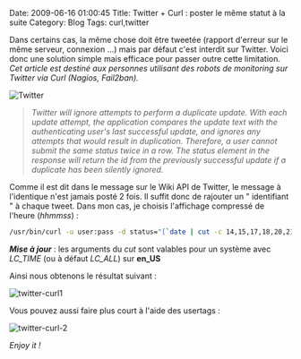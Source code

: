 Date: 2009-06-16 01:00:45
Title: Twitter + Curl : poster le même statut à la suite
Category: Blog
Tags: curl,twitter

Dans certains cas, la même chose doit être tweetée (rapport d'erreur sur le même serveur, connexion ...) mais par défaut c'est interdit sur Twitter. Voici donc une solution simple mais efficace pour passer outre cette limitation. _Cet article est destiné aux personnes utilisant des robots de monitoring sur Twitter via Curl (Nagios, Fail2ban)._

![Twitter]({attach}twitter-logo.jpg)

> 
> _Twitter will ignore attempts to perform a duplicate update. With each update attempt, the application compares the update text with the authenticating user's last successful update, and ignores any attempts that would result in duplication. Therefore, a user cannot submit the same status twice in a row. The status element in the response will return the id from the previously successful update if a duplicate has been silently ignored._

Comme il est dit dans le message sur le Wiki API de Twitter, le message à l'identique n'est jamais posté 2 fois. Il suffit donc de rajouter un " identifiant " à chaque tweet. Dans mon cas, je choisis l'affichage compressé de l'heure (_hhmmss_) :

``` bash
/usr/bin/curl -u user:pass -d status="[`date | cut -c 14,15,17,18,20,21`] Votre tweet" http://twitter.com/statuses/update.xml
```

_**Mise à jour**_ : les arguments du _cut_ sont valables pour un système avec _LC_TIME_ (ou à défaut _LC_ALL_) sur **en_US**

Ainsi nous obtenons le résultat suivant :

![twitter-curl1]({attach}twitter-curl1.png)

Vous pouvez aussi faire plus court à l'aide des usertags :

![twitter-curl-2]({attach}twitter-curl-2.png)

_Enjoy it !_
